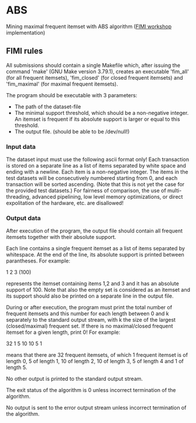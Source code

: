 # ABS


Mining maximal frequent itemset with ABS algorithm ([FIMI workshop](http://fimi.ua.ac.be) implementation)


## FIMI rules

All submissions should contain a single Makefile which, after issuing the command 'make' (GNU Make version 3.79.1), creates an executable 'fim_all' (for all frequent itemsets), 'fim_closed' (for closed frequent itemsets) and 'fim_maximal' (for maximal frequent itemsets).

The program should be executable with 3 parameters:
* The path of the dataset-file
* The minimal support threshold, which should be a non-negative integer. An itemset is frequent if its absolute support is larger or equal to this threshold.
* The output file. (should be able to be /dev/null!)

### Input data  

The dataset input must use the following ascii format only!
Each transaction is stored on a separate line as a list of items separated by white space and ending with a newline. Each item is a non-negative integer.
The items in the test datasets will be consecutively numbered starting from 0, and each transaction will be sorted ascending. (Note that this is not yet the case for the provided test datasets.)
For fairness of comparison, the use of multi-threading, advanced pipelining, low level memory optimizations, or direct expolitation of the hardware, etc. are disallowed! 

### Output data

After execution of the program, the output file should contain all frequent itemsets together with their absolute support.

Each line contains a single frequent itemset as a list of items separated by whitespace. At the end of the line, its absolute support is printed between parantheses.
For example:

1 2 3 (100)

represents the itemset containing items 1,2 and 3 and it has an absolute support of 100.
Note that also the empty set is considered as an itemset and its support should also be printed on a separate line in the output file. 

During or after execution, the program must print the total number of frequent itemsets and this number for each length between 0 and k separately to the standard output stream, with k the size of the largest (closed/maximal) frequent set.
If there is no maximal/closed frequent itemset for a given length, print 0!
For example:

32
1
5
10
10
5
1

means that there are 32 frequent itemsets, of which 1 frequent itemset is of length 0, 5 of length 1, 10 of length 2, 10 of length 3, 5 of length 4 and 1 of length 5. 

No other output is printed to the standard output stream. 

The exit status of the algorithm is 0 unless incorrect termination of the algorithm. 

No output is sent to the error output stream unless incorrect termination of the algorithm.
